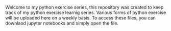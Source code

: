 Welcome to my python exercise series, this repository was created to keep track of my python exercise learnig series. Various forms of python exercise will be uploaded here on a weekly basis.
To access these files, you can downlaod jupyter notebooks and simply open the file.
